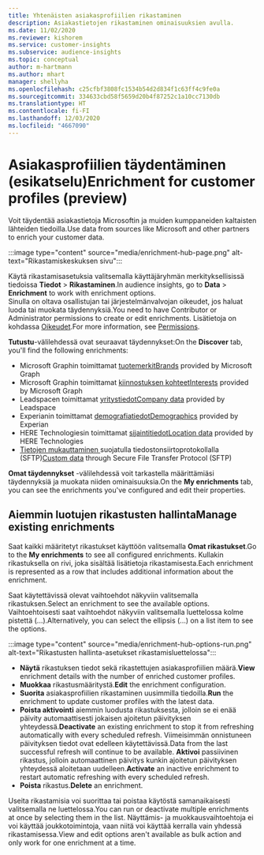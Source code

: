 ```yaml
---
title: Yhtenäisten asiakasprofiilien rikastaminen
description: Asiakastietojen rikastaminen ominaisuuksien avulla.
ms.date: 11/02/2020
ms.reviewer: kishorem
ms.service: customer-insights
ms.subservice: audience-insights
ms.topic: conceptual
author: m-hartmann
ms.author: mhart
manager: shellyha
ms.openlocfilehash: c25cfbf3808fc1534b54d2d834f1c63ff4c9fe0a
ms.sourcegitcommit: 334633cbd58f5659d20b4f87252c1a10cc7130db
ms.translationtype: HT
ms.contentlocale: fi-FI
ms.lasthandoff: 12/03/2020
ms.locfileid: "4667090"
---
```

# <a name="enrichment-for-customer-profiles-preview"></a><span data-ttu-id="1e557-103">Asiakasprofiilien täydentäminen (esikatselu)</span><span class="sxs-lookup"><span data-stu-id="1e557-103">Enrichment for customer profiles (preview)</span></span>

<span data-ttu-id="1e557-104">Voit täydentää asiakastietoja Microsoftin ja muiden kumppaneiden kaltaisten lähteiden tiedoilla.</span><span class="sxs-lookup"><span data-stu-id="1e557-104">Use data from sources like Microsoft and other partners to enrich your customer data.</span></span>

:::image type="content" source="media/enrichment-hub-page.png" alt-text="Rikastamiskeskuksen sivu":::

<span data-ttu-id="1e557-106">Käytä rikastamisasetuksia valitsemalla käyttäjäryhmän merkityksellisissä tiedoissa **Tiedot** > **Rikastaminen**.</span><span class="sxs-lookup"><span data-stu-id="1e557-106">In audience insights, go to **Data** > **Enrichment** to work with enrichment options.</span></span>    
<span data-ttu-id="1e557-107">Sinulla on oltava osallistujan tai järjestelmänvalvojan oikeudet, jos haluat luoda tai muokata täydennyksiä.</span><span class="sxs-lookup"><span data-stu-id="1e557-107">You need to have Contributor or Administrator permissions to create or edit enrichments.</span></span> <span data-ttu-id="1e557-108">Lisätietoja on kohdassa [Oikeudet](permissions.md).</span><span class="sxs-lookup"><span data-stu-id="1e557-108">For more information, see [Permissions](permissions.md).</span></span>

<span data-ttu-id="1e557-109">**Tutustu**-välilehdessä ovat seuraavat täydennykset:</span><span class="sxs-lookup"><span data-stu-id="1e557-109">On the **Discover** tab, you'll find the following enrichments:</span></span>

- <span data-ttu-id="1e557-110">Microsoft Graphin toimittamat [tuotemerkit](enrichment-microsoft-graph.md)</span><span class="sxs-lookup"><span data-stu-id="1e557-110">[Brands](enrichment-microsoft-graph.md) provided by Microsoft Graph</span></span>
- <span data-ttu-id="1e557-111">Microsoft Graphin toimittamat [kiinnostuksen kohteet](enrichment-microsoft-graph.md)</span><span class="sxs-lookup"><span data-stu-id="1e557-111">[Interests](enrichment-microsoft-graph.md) provided by Microsoft Graph</span></span>
- <span data-ttu-id="1e557-112">Leadspacen toimittamat [yritystiedot](enrichment-leadspace.md)</span><span class="sxs-lookup"><span data-stu-id="1e557-112">[Company data](enrichment-leadspace.md) provided by Leadspace</span></span>
- <span data-ttu-id="1e557-113">Experianin toimittamat [demografiatiedot](enrichment-experian.md)</span><span class="sxs-lookup"><span data-stu-id="1e557-113">[Demographics](enrichment-experian.md) provided by Experian</span></span>
- <span data-ttu-id="1e557-114">HERE Technologiesin toimittamat [sijaintitiedot](enrichment-here.md)</span><span class="sxs-lookup"><span data-stu-id="1e557-114">[Location data](enrichment-here.md) provided by HERE Technologies</span></span>
- <span data-ttu-id="1e557-115">[Tietojen mukauttaminen ](enrichment-SFTP-custom-import.md) suojatulla tiedostonsiirtoprotokollalla (SFTP)</span><span class="sxs-lookup"><span data-stu-id="1e557-115">[Custom data](enrichment-SFTP-custom-import.md) through Secure File Transfer Protocol (SFTP)</span></span>

<span data-ttu-id="1e557-116">**Omat täydennykset** -välilehdessä voit tarkastella määrittämiäsi täydennyksiä ja muokata niiden ominaisuuksia.</span><span class="sxs-lookup"><span data-stu-id="1e557-116">On the **My enrichments** tab, you can see the enrichments you've configured and edit their properties.</span></span>

## <a name="manage-existing-enrichments"></a><span data-ttu-id="1e557-117">Aiemmin luotujen rikastusten hallinta</span><span class="sxs-lookup"><span data-stu-id="1e557-117">Manage existing enrichments</span></span>

<span data-ttu-id="1e557-118">Saat kaikki määritetyt rikastukset käyttöön valitsemalla **Omat rikastukset**.</span><span class="sxs-lookup"><span data-stu-id="1e557-118">Go to the **My enrichments** to see all configured enrichments.</span></span> <span data-ttu-id="1e557-119">Kullakin rikastuksella on rivi, joka sisältää lisätietoja rikastamisesta.</span><span class="sxs-lookup"><span data-stu-id="1e557-119">Each enrichment is represented as a row that includes additional information about the enrichment.</span></span>

<span data-ttu-id="1e557-120">Saat käytettävissä olevat vaihtoehdot näkyviin valitsemalla rikastuksen.</span><span class="sxs-lookup"><span data-stu-id="1e557-120">Select an enrichment to see the available options.</span></span> <span data-ttu-id="1e557-121">Vaihtoehtoisesti saat vaihtoehdot näkyviin valitsemalla luettelossa kolme pistettä (...).</span><span class="sxs-lookup"><span data-stu-id="1e557-121">Alternatively, you can select the ellipsis (...) on a list item to see the options.</span></span>

:::image type="content" source="media/enrichment-hub-options-run.png" alt-text="Rikastusten hallinta-asetukset rikastamisluettelossa":::

- <span data-ttu-id="1e557-123">**Näytä** rikastuksen tiedot sekä rikastettujen asiakasprofiilien määrä.</span><span class="sxs-lookup"><span data-stu-id="1e557-123">**View** enrichment details with the number of enriched customer profiles.</span></span>
- <span data-ttu-id="1e557-124">**Muokkaa** rikastusmääritystä.</span><span class="sxs-lookup"><span data-stu-id="1e557-124">**Edit** the enrichment configuration.</span></span>
- <span data-ttu-id="1e557-125">**Suorita** asiakasprofiilien rikastaminen uusimmilla tiedoilla.</span><span class="sxs-lookup"><span data-stu-id="1e557-125">**Run** the enrichment to update customer profiles with the latest data.</span></span>
- <span data-ttu-id="1e557-126">**Poista aktivointi** aiemmin luodusta rikastuksesta, jolloin se ei enää päivity automaattisesti jokaisen ajoitetun päivityksen yhteydessä.</span><span class="sxs-lookup"><span data-stu-id="1e557-126">**Deactivate** an existing enrichment to stop it from refreshing automatically with every scheduled refresh.</span></span> <span data-ttu-id="1e557-127">Viimeisimmän onnistuneen päivityksen tiedot ovat edelleen käytettävissä.</span><span class="sxs-lookup"><span data-stu-id="1e557-127">Data from the last successful refresh will continue to be available.</span></span> <span data-ttu-id="1e557-128">**Aktivoi** passiivinen rikastus, jolloin automaattinen päivitys kunkin ajoitetun päivityksen yhteydessä aloitetaan uudelleen.</span><span class="sxs-lookup"><span data-stu-id="1e557-128">**Activate** an inactive enrichment to restart automatic refreshing with every scheduled refresh.</span></span>
- <span data-ttu-id="1e557-129">**Poista** rikastus.</span><span class="sxs-lookup"><span data-stu-id="1e557-129">**Delete** an enrichment.</span></span>

<span data-ttu-id="1e557-130">Useita rikastamisia voi suorittaa tai poistaa käytöstä samanaikaisesti valitsemalla ne luettelossa.</span><span class="sxs-lookup"><span data-stu-id="1e557-130">You can run or deactivate multiple enrichments at once by selecting them in the list.</span></span> <span data-ttu-id="1e557-131">Näyttämis- ja muokkausvaihtoehtoja ei voi käyttää joukkotoimintoja, vaan niitä voi käyttää kerralla vain yhdessä rikastamisessa.</span><span class="sxs-lookup"><span data-stu-id="1e557-131">View and edit options aren't available as bulk action and only work for one enrichment at a time.</span></span>
